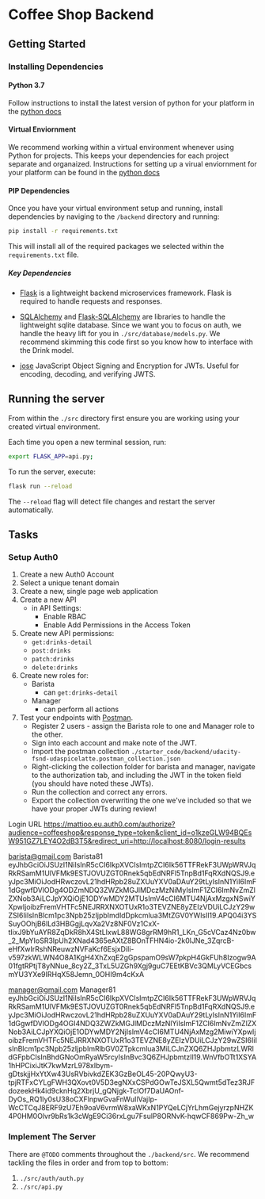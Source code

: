 # Coffee Shop Backend

## Getting Started

### Installing Dependencies

#### Python 3.7

Follow instructions to install the latest version of python for your platform in the [python docs](https://docs.python.org/3/using/unix.html#getting-and-installing-the-latest-version-of-python)

#### Virtual Enviornment

We recommend working within a virtual environment whenever using Python for projects. This keeps your dependencies for each project separate and organaized. Instructions for setting up a virual enviornment for your platform can be found in the [python docs](https://packaging.python.org/guides/installing-using-pip-and-virtual-environments/)

#### PIP Dependencies

Once you have your virtual environment setup and running, install dependencies by naviging to the `/backend` directory and running:

```bash
pip install -r requirements.txt
```

This will install all of the required packages we selected within the `requirements.txt` file.

##### Key Dependencies

- [Flask](http://flask.pocoo.org/)  is a lightweight backend microservices framework. Flask is required to handle requests and responses.

- [SQLAlchemy](https://www.sqlalchemy.org/) and [Flask-SQLAlchemy](https://flask-sqlalchemy.palletsprojects.com/en/2.x/) are libraries to handle the lightweight sqlite database. Since we want you to focus on auth, we handle the heavy lift for you in `./src/database/models.py`. We recommend skimming this code first so you know how to interface with the Drink model.

- [jose](https://python-jose.readthedocs.io/en/latest/) JavaScript Object Signing and Encryption for JWTs. Useful for encoding, decoding, and verifying JWTS.

## Running the server

From within the `./src` directory first ensure you are working using your created virtual environment.

Each time you open a new terminal session, run:

```bash
export FLASK_APP=api.py;
```

To run the server, execute:

```bash
flask run --reload
```

The `--reload` flag will detect file changes and restart the server automatically.

## Tasks

### Setup Auth0

1. Create a new Auth0 Account
2. Select a unique tenant domain
3. Create a new, single page web application
4. Create a new API
    - in API Settings:
        - Enable RBAC
        - Enable Add Permissions in the Access Token
5. Create new API permissions:
    - `get:drinks-detail`
    - `post:drinks`
    - `patch:drinks`
    - `delete:drinks`
6. Create new roles for:
    - Barista
        - can `get:drinks-detail`
    - Manager
        - can perform all actions
7. Test your endpoints with [Postman](https://getpostman.com).
    - Register 2 users - assign the Barista role to one and Manager role to the other.
    - Sign into each account and make note of the JWT.
    - Import the postman collection `./starter_code/backend/udacity-fsnd-udaspicelatte.postman_collection.json`
    - Right-clicking the collection folder for barista and manager, navigate to the authorization tab, and including the JWT in the token field (you should have noted these JWTs).
    - Run the collection and correct any errors.
    - Export the collection overwriting the one we've included so that we have your proper JWTs during review!

Login URL
https://mattioo.eu.auth0.com/authorize?audience=coffeeshop&response_type=token&client_id=o1kzeGLW94BQEsW951GZ7LEY4O2dB3T5&redirect_uri=http://localhost:8080/login-results

barista@gmail.com
Barista81
eyJhbGciOiJSUzI1NiIsInR5cCI6IkpXVCIsImtpZCI6Ik56TTFRekF3UWpWRVJqRkRSamM1UlVFMk9ESTJOVUZGT0Rnek5qbEdNRFl5TnpBd1FqRXdNQSJ9.eyJpc3MiOiJodHRwczovL21hdHRpb28uZXUuYXV0aDAuY29tLyIsInN1YiI6ImF1dGgwfDVlODg4ODZmNDQ3ZWZkMGJlMDczMzNiMyIsImF1ZCI6ImNvZmZlZXNob3AiLCJpYXQiOjE1ODYwMDY2MTUsImV4cCI6MTU4NjAxMzgxNSwiYXpwIjoibzFremVHTFc5NEJRRXNXOTUxR1o3TEVZNE8yZEIzVDUiLCJzY29wZSI6IiIsInBlcm1pc3Npb25zIjpbImdldDpkcmlua3MtZGV0YWlsIl19.APQ04i3YSSuyOOhjB6lLd3HBGgjLqvXa2Vz8NF0Vz1CxX-tIixJ9bYuAYR8ZqDkR8hX4StLIxwL88WG8grRM9hR1_LKn_G5cVCaz4Nz0bw_2_MpYIoSR3lpUh2XNad4365eAXtZ8BOnTFHN4io-2k0lJNe_3ZqrcB-eHfXwIrRshNReuwzNVFaKcf6EsjxDiIi-v597zkWLWN4O8A1KgH4XhZxqE2gGpspamO9sW7pkpH4GkFUh8Izogw9A01fgtRPtjT8yNNue_8cy2Z_3TxL5UZGh9Xgj9guC7EEtKBVc3QMLyVCEGbcsmYU3YXe9IRHqX58Jemn_0OHI9m4cKxA

manager@gmail.com
Manager81
eyJhbGciOiJSUzI1NiIsInR5cCI6IkpXVCIsImtpZCI6Ik56TTFRekF3UWpWRVJqRkRSamM1UlVFMk9ESTJOVUZGT0Rnek5qbEdNRFl5TnpBd1FqRXdNQSJ9.eyJpc3MiOiJodHRwczovL21hdHRpb28uZXUuYXV0aDAuY29tLyIsInN1YiI6ImF1dGgwfDVlODg4OGI4NDQ3ZWZkMGJlMDczMzNlYiIsImF1ZCI6ImNvZmZlZXNob3AiLCJpYXQiOjE1ODYwMDY2NjIsImV4cCI6MTU4NjAxMzg2MiwiYXpwIjoibzFremVHTFc5NEJRRXNXOTUxR1o3TEVZNE8yZEIzVDUiLCJzY29wZSI6IiIsInBlcm1pc3Npb25zIjpbImRlbGV0ZTpkcmlua3MiLCJnZXQ6ZHJpbmtzLWRldGFpbCIsInBhdGNoOmRyaW5rcyIsInBvc3Q6ZHJpbmtzIl19.WnVfbOTt1XSYA1hHPCixiJtK7kwMzrL978xIbym-gDtskjjHxYtXw43UsRVbivkdZEK3GzBeOL45-20PQwyU3-tpjRTFxCYLgFWH3QXovt0V5D3egNXxCSPdGOwTeJSXL5Qwmt5dTez3RJFdozeekHk4id9cknHq2XbrjU_gQNjgk-TcIOf7DaUAOnf-DyOs_RQ1Iy0sU38oCXFlnpwGvaFnWuIlVajIp-WcCTCqJ8ERF9zU7Eh9oaV6vrmW8xaWKxN1PYQeLCjYrLhmGejyrzpNHZK4P0HM0Olvr9bRs1k3cWgE9Ci36rxLgu7FsulP8ORNvK-hqwCF869Pw-Zh_w

### Implement The Server

There are `@TODO` comments throughout the `./backend/src`. We recommend tackling the files in order and from top to bottom:

1. `./src/auth/auth.py`
2. `./src/api.py`
